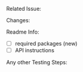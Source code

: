 Related Issue:

Changes:

Readme Info:
 - [ ] required packages (new)
 - [ ] API instructions

Any other Testing Steps:
